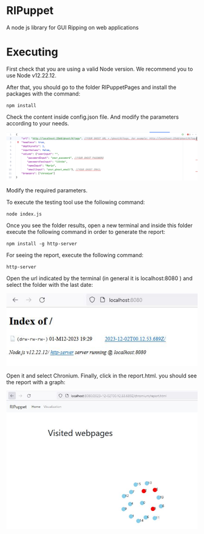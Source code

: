 # RIPuppet
A node js library for GUI Ripping on web applications

# Executing

First check that you are using a valid Node version. We recommend you to use Node v12.22.12.

After that, you should go to the folder RIPuppetPages and install the packages with the command:

```
npm install

```

Check the content inside config.json file. 
And modify the parameters according to your needs.

![img.png](img.png)

Modify the required parameters.

To execute the testing tool use the following command:

```
node index.js

```

Once you see the folder results, open a new terminal and inside this folder execute the following command in order to generate the report:

```
npm install -g http-server

```

For seeing the report, execute the following command:

```
http-server

```

Open the url indicated by the terminal (in general it is localhost:8080 ) and select the folder with the last date:

![Alt text](folder_report.JPG)

 Open it and select Chronium. Finally, click in the report.html. you should see the report with a graph:

![Alt text](final_report.JPG)